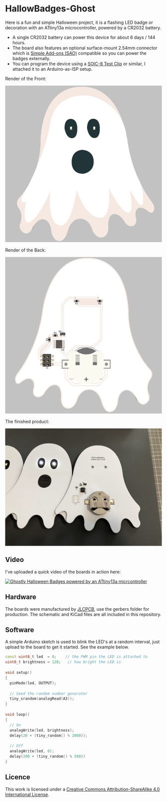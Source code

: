 # HallowBadges-Ghost

Here is a fun and simple Halloween project, it is a flashing LED badge or decoration with an ATtiny13a microcontroller, powered by a CR2032 battery.  

* A single CR2032 battery can power this device for about 6 days / 144 hours.
* The board also features an optional surface-mount 2.54mm connector which is [Simple Add-ons (SAO)](https://hackaday.io/project/175182-simple-add-ons-sao) compatible so you can power the badges externally.
* You can program the device using a [SOIC-8 Test Clip](https://www.digikey.com/en/products/detail/mueller-electric-co/BU-P5250/9675948) or similar, I attached it to an Arduino-as-ISP setup.

Render of the Front:

![PCB Render Front](images/pcb-ghost.png)

Render of the Back:

![PCB Render Back](images/pcb-ghost-rear.png)

The finished product:

![PCB Assembled](images/pcb-assembled.jpg)

## Video

I've uploaded a quick video of the boards in action here:

[![Ghostly Halloween Badges powered by an ATtiny13a micrcontroller](https://img.youtube.com/vi/xT_LtK2wgpI/0.jpg)](https://www.youtube.com/watch?v=xT_LtK2wgpI)

## Hardware

The boards were manufactured by [JLCPCB](https://jlcpcb.com/), use the gerbers folder for production.  The schematic and KiCad files are all included in this repository.

## Software

A simple Arduino sketch is used to blink the LED's at a random interval, just upload to the board to get it started.  See the example below.

```cpp
const uint8_t led  = 0;    // the PWM pin the LED is attached to
uint8_t brightness = 128;   // how bright the LED is

void setup() 
{  
  pinMode(led, OUTPUT);
  
  // Seed the random number generator
  tiny_srandom(analogRead(A3));
}

void loop() 
{
  // On
  analogWrite(led, brightness);
  delay(20 + (tiny_random() % 2000));

  // Off
  analogWrite(led, 0);
  delay(200 + (tiny_random() % 500))
}
```

## Licence

This work is licensed under a [Creative Commons Attribution-ShareAlike 4.0 International License](http://creativecommons.org/licenses/by-sa/4.0/).
